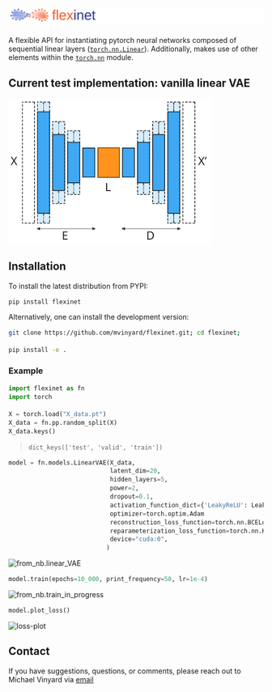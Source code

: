 # ![flexinet-logo](/docs/img/flexinet.logo.v2.svg)

A flexible API for instantiating pytorch neural networks composed of sequential linear layers ([`torch.nn.Linear`](https://pytorch.org/docs/stable/generated/torch.nn.Linear.html#torch.nn.Linear)). Additionally, makes use of other elements within the [`torch.nn`](https://pytorch.org/docs/stable/nn.html) module.

## Current test implementation: vanilla linear VAE

<img width="400" alt="FlexiLinearAVE" src="/docs/img/flexinet.LinearVAE.svg">

## Installation

To install the latest distribution from PYPI:

```BASH
pip install flexinet
```

Alternatively, one can install the development version:

```BASH
git clone https://github.com/mvinyard/flexinet.git; cd flexinet;

pip install -e .
```

### Example

```python
import flexinet as fn
import torch

X = torch.load("X_data.pt")
X_data = fn.pp.random_split(X)
X_data.keys()
```
>`dict_keys(['test', 'valid', 'train'])`

```python
model = fn.models.LinearVAE(X_data,
                            latent_dim=20, 
                            hidden_layers=5, 
                            power=2,
                            dropout=0.1,
                            activation_function_dict={'LeakyReLU': LeakyReLU(negative_slope=0.01)},
                            optimizer=torch.optim.Adam
                            reconstruction_loss_function=torch.nn.BCELoss(),
                            reparameterization_loss_function=torch.nn.KLDivLoss(),
                            device="cuda:0",
                           )
```
<img width="541" alt="from_nb.linear_VAE" src="https://user-images.githubusercontent.com/47393421/168488664-e7918416-8ae8-4369-a6ef-b73449c42b5f.png">

```python
model.train(epochs=10_000, print_frequency=50, lr=1e-4)
```

<img width="541" alt="from_nb.train_in_progress" src="https://user-images.githubusercontent.com/47393421/168489358-620815b0-b129-43af-8eb4-0009c46d3295.png">

```python
model.plot_loss()
```
![loss-plot](https://user-images.githubusercontent.com/47393421/168498723-4b183481-b651-45ba-abf9-72df57a7ee97.png)

## Contact

If you have suggestions, questions, or comments, please reach out to Michael Vinyard via [email](mailto:mvinyard@broadinstitute.org)
